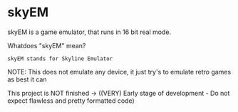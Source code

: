 # skyEM
skyEM is a game emulator, that runs in 16 bit real mode.

Whatdoes "skyEM" mean?

  `skyEM stands for Skyline Emulator`

NOTE: This does not emulate any device, it just try's to emulate retro games as best it can

This project is NOT finished -> ((VERY) Early stage of development - Do not expect flawless and pretty formatted code)
